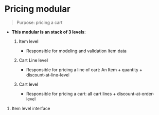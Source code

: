 
Pricing modular
===

> Purpose: pricing a cart

- **This modular is an stack of 3 levels**:
	
	1. Item level
		- Responsible for modeling and validation Item data

	2. Cart Line level
		- Responsible for pricing a line of cart: An Item + quantity + discount-at-line-level

	3. Cart level
		- Responsible for pricing a cart: all cart lines + discount-at-order-level

1. Item level interface

